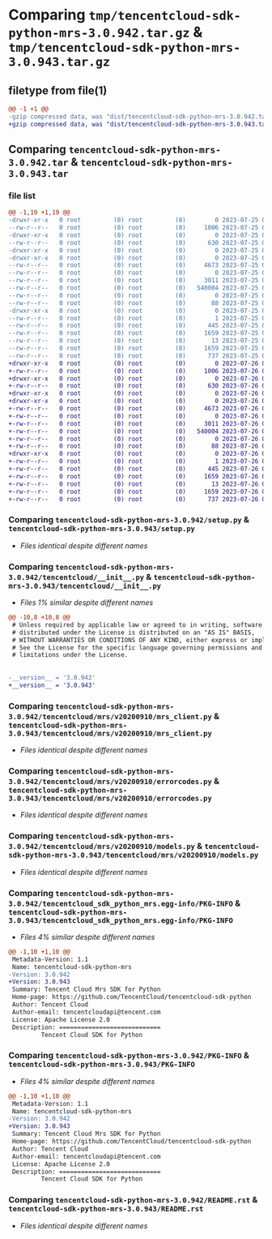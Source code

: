 # Comparing `tmp/tencentcloud-sdk-python-mrs-3.0.942.tar.gz` & `tmp/tencentcloud-sdk-python-mrs-3.0.943.tar.gz`

## filetype from file(1)

```diff
@@ -1 +1 @@
-gzip compressed data, was "dist/tencentcloud-sdk-python-mrs-3.0.942.tar", last modified: Tue Jul 25 04:21:59 2023, max compression
+gzip compressed data, was "dist/tencentcloud-sdk-python-mrs-3.0.943.tar", last modified: Wed Jul 26 00:41:18 2023, max compression
```

## Comparing `tencentcloud-sdk-python-mrs-3.0.942.tar` & `tencentcloud-sdk-python-mrs-3.0.943.tar`

### file list

```diff
@@ -1,19 +1,19 @@
-drwxr-xr-x   0 root         (0) root         (0)        0 2023-07-25 04:21:59.000000 tencentcloud-sdk-python-mrs-3.0.942/
--rw-r--r--   0 root         (0) root         (0)     1006 2023-07-25 04:21:59.000000 tencentcloud-sdk-python-mrs-3.0.942/setup.py
-drwxr-xr-x   0 root         (0) root         (0)        0 2023-07-25 04:21:59.000000 tencentcloud-sdk-python-mrs-3.0.942/tencentcloud/
--rw-r--r--   0 root         (0) root         (0)      630 2023-07-25 04:21:59.000000 tencentcloud-sdk-python-mrs-3.0.942/tencentcloud/__init__.py
-drwxr-xr-x   0 root         (0) root         (0)        0 2023-07-25 04:21:59.000000 tencentcloud-sdk-python-mrs-3.0.942/tencentcloud/mrs/
-drwxr-xr-x   0 root         (0) root         (0)        0 2023-07-25 04:21:59.000000 tencentcloud-sdk-python-mrs-3.0.942/tencentcloud/mrs/v20200910/
--rw-r--r--   0 root         (0) root         (0)     4673 2023-07-25 04:21:59.000000 tencentcloud-sdk-python-mrs-3.0.942/tencentcloud/mrs/v20200910/mrs_client.py
--rw-r--r--   0 root         (0) root         (0)        0 2023-07-25 04:21:59.000000 tencentcloud-sdk-python-mrs-3.0.942/tencentcloud/mrs/v20200910/__init__.py
--rw-r--r--   0 root         (0) root         (0)     3011 2023-07-25 04:21:59.000000 tencentcloud-sdk-python-mrs-3.0.942/tencentcloud/mrs/v20200910/errorcodes.py
--rw-r--r--   0 root         (0) root         (0)   540004 2023-07-25 04:21:59.000000 tencentcloud-sdk-python-mrs-3.0.942/tencentcloud/mrs/v20200910/models.py
--rw-r--r--   0 root         (0) root         (0)        0 2023-07-25 04:21:59.000000 tencentcloud-sdk-python-mrs-3.0.942/tencentcloud/mrs/__init__.py
--rw-r--r--   0 root         (0) root         (0)       88 2023-07-25 04:21:59.000000 tencentcloud-sdk-python-mrs-3.0.942/setup.cfg
-drwxr-xr-x   0 root         (0) root         (0)        0 2023-07-25 04:21:59.000000 tencentcloud-sdk-python-mrs-3.0.942/tencentcloud_sdk_python_mrs.egg-info/
--rw-r--r--   0 root         (0) root         (0)        1 2023-07-25 04:21:59.000000 tencentcloud-sdk-python-mrs-3.0.942/tencentcloud_sdk_python_mrs.egg-info/dependency_links.txt
--rw-r--r--   0 root         (0) root         (0)      445 2023-07-25 04:21:59.000000 tencentcloud-sdk-python-mrs-3.0.942/tencentcloud_sdk_python_mrs.egg-info/SOURCES.txt
--rw-r--r--   0 root         (0) root         (0)     1659 2023-07-25 04:21:59.000000 tencentcloud-sdk-python-mrs-3.0.942/tencentcloud_sdk_python_mrs.egg-info/PKG-INFO
--rw-r--r--   0 root         (0) root         (0)       13 2023-07-25 04:21:59.000000 tencentcloud-sdk-python-mrs-3.0.942/tencentcloud_sdk_python_mrs.egg-info/top_level.txt
--rw-r--r--   0 root         (0) root         (0)     1659 2023-07-25 04:21:59.000000 tencentcloud-sdk-python-mrs-3.0.942/PKG-INFO
--rw-r--r--   0 root         (0) root         (0)      737 2023-07-25 04:21:59.000000 tencentcloud-sdk-python-mrs-3.0.942/README.rst
+drwxr-xr-x   0 root         (0) root         (0)        0 2023-07-26 00:41:18.000000 tencentcloud-sdk-python-mrs-3.0.943/
+-rw-r--r--   0 root         (0) root         (0)     1006 2023-07-26 00:41:18.000000 tencentcloud-sdk-python-mrs-3.0.943/setup.py
+drwxr-xr-x   0 root         (0) root         (0)        0 2023-07-26 00:41:18.000000 tencentcloud-sdk-python-mrs-3.0.943/tencentcloud/
+-rw-r--r--   0 root         (0) root         (0)      630 2023-07-26 00:41:18.000000 tencentcloud-sdk-python-mrs-3.0.943/tencentcloud/__init__.py
+drwxr-xr-x   0 root         (0) root         (0)        0 2023-07-26 00:41:18.000000 tencentcloud-sdk-python-mrs-3.0.943/tencentcloud/mrs/
+drwxr-xr-x   0 root         (0) root         (0)        0 2023-07-26 00:41:18.000000 tencentcloud-sdk-python-mrs-3.0.943/tencentcloud/mrs/v20200910/
+-rw-r--r--   0 root         (0) root         (0)     4673 2023-07-26 00:41:18.000000 tencentcloud-sdk-python-mrs-3.0.943/tencentcloud/mrs/v20200910/mrs_client.py
+-rw-r--r--   0 root         (0) root         (0)        0 2023-07-26 00:41:18.000000 tencentcloud-sdk-python-mrs-3.0.943/tencentcloud/mrs/v20200910/__init__.py
+-rw-r--r--   0 root         (0) root         (0)     3011 2023-07-26 00:41:18.000000 tencentcloud-sdk-python-mrs-3.0.943/tencentcloud/mrs/v20200910/errorcodes.py
+-rw-r--r--   0 root         (0) root         (0)   540004 2023-07-26 00:41:18.000000 tencentcloud-sdk-python-mrs-3.0.943/tencentcloud/mrs/v20200910/models.py
+-rw-r--r--   0 root         (0) root         (0)        0 2023-07-26 00:41:18.000000 tencentcloud-sdk-python-mrs-3.0.943/tencentcloud/mrs/__init__.py
+-rw-r--r--   0 root         (0) root         (0)       88 2023-07-26 00:41:18.000000 tencentcloud-sdk-python-mrs-3.0.943/setup.cfg
+drwxr-xr-x   0 root         (0) root         (0)        0 2023-07-26 00:41:18.000000 tencentcloud-sdk-python-mrs-3.0.943/tencentcloud_sdk_python_mrs.egg-info/
+-rw-r--r--   0 root         (0) root         (0)        1 2023-07-26 00:41:18.000000 tencentcloud-sdk-python-mrs-3.0.943/tencentcloud_sdk_python_mrs.egg-info/dependency_links.txt
+-rw-r--r--   0 root         (0) root         (0)      445 2023-07-26 00:41:18.000000 tencentcloud-sdk-python-mrs-3.0.943/tencentcloud_sdk_python_mrs.egg-info/SOURCES.txt
+-rw-r--r--   0 root         (0) root         (0)     1659 2023-07-26 00:41:18.000000 tencentcloud-sdk-python-mrs-3.0.943/tencentcloud_sdk_python_mrs.egg-info/PKG-INFO
+-rw-r--r--   0 root         (0) root         (0)       13 2023-07-26 00:41:18.000000 tencentcloud-sdk-python-mrs-3.0.943/tencentcloud_sdk_python_mrs.egg-info/top_level.txt
+-rw-r--r--   0 root         (0) root         (0)     1659 2023-07-26 00:41:18.000000 tencentcloud-sdk-python-mrs-3.0.943/PKG-INFO
+-rw-r--r--   0 root         (0) root         (0)      737 2023-07-26 00:41:18.000000 tencentcloud-sdk-python-mrs-3.0.943/README.rst
```

### Comparing `tencentcloud-sdk-python-mrs-3.0.942/setup.py` & `tencentcloud-sdk-python-mrs-3.0.943/setup.py`

 * *Files identical despite different names*

### Comparing `tencentcloud-sdk-python-mrs-3.0.942/tencentcloud/__init__.py` & `tencentcloud-sdk-python-mrs-3.0.943/tencentcloud/__init__.py`

 * *Files 1% similar despite different names*

```diff
@@ -10,8 +10,8 @@
 # Unless required by applicable law or agreed to in writing, software
 # distributed under the License is distributed on an "AS IS" BASIS,
 # WITHOUT WARRANTIES OR CONDITIONS OF ANY KIND, either express or implied.
 # See the License for the specific language governing permissions and
 # limitations under the License.
 
 
-__version__ = '3.0.942'
+__version__ = '3.0.943'
```

### Comparing `tencentcloud-sdk-python-mrs-3.0.942/tencentcloud/mrs/v20200910/mrs_client.py` & `tencentcloud-sdk-python-mrs-3.0.943/tencentcloud/mrs/v20200910/mrs_client.py`

 * *Files identical despite different names*

### Comparing `tencentcloud-sdk-python-mrs-3.0.942/tencentcloud/mrs/v20200910/errorcodes.py` & `tencentcloud-sdk-python-mrs-3.0.943/tencentcloud/mrs/v20200910/errorcodes.py`

 * *Files identical despite different names*

### Comparing `tencentcloud-sdk-python-mrs-3.0.942/tencentcloud/mrs/v20200910/models.py` & `tencentcloud-sdk-python-mrs-3.0.943/tencentcloud/mrs/v20200910/models.py`

 * *Files identical despite different names*

### Comparing `tencentcloud-sdk-python-mrs-3.0.942/tencentcloud_sdk_python_mrs.egg-info/PKG-INFO` & `tencentcloud-sdk-python-mrs-3.0.943/tencentcloud_sdk_python_mrs.egg-info/PKG-INFO`

 * *Files 4% similar despite different names*

```diff
@@ -1,10 +1,10 @@
 Metadata-Version: 1.1
 Name: tencentcloud-sdk-python-mrs
-Version: 3.0.942
+Version: 3.0.943
 Summary: Tencent Cloud Mrs SDK for Python
 Home-page: https://github.com/TencentCloud/tencentcloud-sdk-python
 Author: Tencent Cloud
 Author-email: tencentcloudapi@tencent.com
 License: Apache License 2.0
 Description: ============================
         Tencent Cloud SDK for Python
```

### Comparing `tencentcloud-sdk-python-mrs-3.0.942/PKG-INFO` & `tencentcloud-sdk-python-mrs-3.0.943/PKG-INFO`

 * *Files 4% similar despite different names*

```diff
@@ -1,10 +1,10 @@
 Metadata-Version: 1.1
 Name: tencentcloud-sdk-python-mrs
-Version: 3.0.942
+Version: 3.0.943
 Summary: Tencent Cloud Mrs SDK for Python
 Home-page: https://github.com/TencentCloud/tencentcloud-sdk-python
 Author: Tencent Cloud
 Author-email: tencentcloudapi@tencent.com
 License: Apache License 2.0
 Description: ============================
         Tencent Cloud SDK for Python
```

### Comparing `tencentcloud-sdk-python-mrs-3.0.942/README.rst` & `tencentcloud-sdk-python-mrs-3.0.943/README.rst`

 * *Files identical despite different names*

